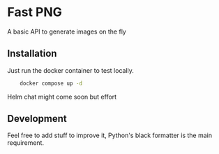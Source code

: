 # Fast PNG

A basic API to generate images on the fly

## Installation

Just run the docker container to test locally.

```bash
    docker compose up -d
```

Helm chat might come soon but effort

## Development

Feel free to add stuff to improve it, Python's black formatter is the main requirement.
